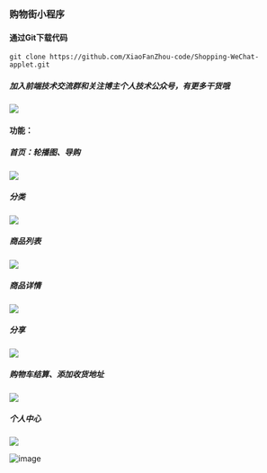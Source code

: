 ### 购物街小程序

#### 通过Git下载代码

```
git clone https://github.com/XiaoFanZhou-code/Shopping-WeChat-applet.git
```

##### 加入前端技术交流群和关注博主个人技术公众号，有更多干货哦



![](https://nanxuan2020.oss-cn-hangzhou.aliyuncs.com/%E5%BE%AE%E4%BF%A1%E5%9B%BE%E7%89%87_20210119113255.jpg)

#### 功能：

##### 首页：轮播图、导购

![](https://nanxuan2020.oss-cn-hangzhou.aliyuncs.com/Snipaste_2021-01-19_11-19-49.png)

##### 分类

![](https://nanxuan2020.oss-cn-hangzhou.aliyuncs.com/Snipaste_2021-01-19_11-20-09.png)

##### 商品列表

![](https://nanxuan2020.oss-cn-hangzhou.aliyuncs.com/Snipaste_2021-01-19_11-20-20.png)

##### 商品详情

![](https://nanxuan2020.oss-cn-hangzhou.aliyuncs.com/Snipaste_2021-01-19_11-20-32.png)

##### 分享

![](https://nanxuan2020.oss-cn-hangzhou.aliyuncs.com/Snipaste_2021-01-19_11-20-50.png)

##### 购物车结算、添加收货地址

![](https://nanxuan2020.oss-cn-hangzhou.aliyuncs.com/Snipaste_2021-01-19_11-21-17.png)

##### 个人中心

![](https://nanxuan2020.oss-cn-hangzhou.aliyuncs.com/Snipaste_2021-01-19_11-21-26.png)

![image](https://note.youdao.com/yws/api/personal/file/60B33D91711A43FE959F7F28A9659F76?method=download&shareKey=b5d766a5244fdfa627bdf499b137bed4)
